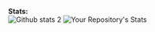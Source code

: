 <strong>Stats:</strong><br>
![Github stats 2](https://github-readme-stats.vercel.app/api?username=NurhatMentes&show_icons=true&theme=radical)
![Your Repository's Stats](https://github-readme-stats.vercel.app/api/top-langs/?username=NurhatMentes&theme=blue-green)
